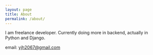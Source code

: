 ```yaml
---
layout: page
title: About
permalink: /about/
---
```


I am freelance developer. Currently doing more in backend, actually in Python and Django.

email: yjh2067@gmail.com